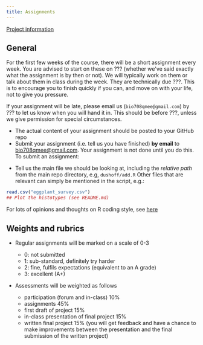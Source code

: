 ```yaml
---
title: Assignments
---
```


[Project information](assignments/projects.html)

General
-------

For the first few weeks of the course, there will be a short assignment every week. You are advised to start on these on ??? (whether we've said exactly what the assignment is by then or not). We will typically work on them or talk about them in class during the week. They are technically due ???. This is to encourage you to finish quickly if you can, and move on with your life, not to give you pressure. 

If your assignment will be late, please email us (`bio708qmee@gmail.com`) by ??? to let us know when you will hand it in. This should be before ???, unless we give permission for special circumstances.

- The actual content of your assignment should be posted to your GitHub repo
- Submit your assignment (i.e. tell us you have finished) **by email** to [bio708qmee@gmail.com](mailto:bio708qmee@gmail.com). Your assignment is not done until you do this. To submit an assignment:

* Tell us the main file we should be looking at, including the _relative path_ from the main repo directory, e.g, `dushoff/add.R`
Other files that are relevant can simply be mentioned in the script, e.g.:
``` r
read.csv("eggplant_survey.csv")
## Plot the histotypes (see README.md)
```

For lots of opinions and thoughts on R coding style, see [here](R_style.html)

Weights and rubrics
-----------

- Regular assignments will be marked on a scale of 0-3
   - 0: not submitted
   - 1: sub-standard, definitely try harder
   - 2: fine, fulfils expectations (equivalent to an A grade)
   - 3: excellent (A+)

- Assessments will be weighted as follows
   - participation (forum and in-class) 10%
   - assignments 45%
   - first draft of project 15%
   - in-class presentation of final project 15%
   - written final project 15% (you will get feedback and have a chance to make improvements between the presentation and the final submission of the written project)
